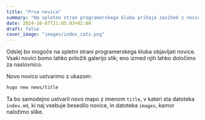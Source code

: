 ```yaml
---
title: "Prva novica"
summary: "Na spletno stran programerskega kluba prihaja zavihek z novicami!"
date: 2024-10-07T21:05:03+02:00
draft: false
cover_image: "images/index_cats.png"
---
```


Odslej bo mogoče na spletni strani programerskega kluba objavljati novice. Vsaki novici bomo lahko priložili galerijo slik; eno izmed njih lahko določimo za naslovnico.

Novo novico ustvarimo z ukazom:

```bash
hugo new news/title
```

Ta bo samodejno ustvaril novo mapo z imenom `title`, v kateri sta datoteka `index.md`, ki naj vsebuje besedilo novice, in datoteka `images`, kamor naložimo slike.
